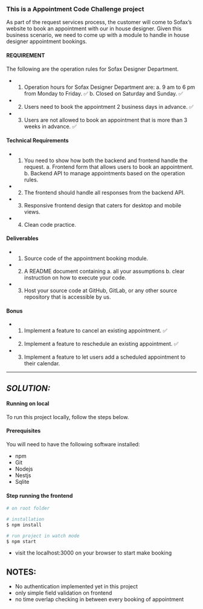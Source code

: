 ### This is a Appointment Code Challenge project 

As part of the request services process, the customer will come to Sofax’s website to book an appointment with our in house designer. Given this business scenario, we need to come up with a module to handle in house designer appointment bookings.

#### REQUIREMENT
The following are the operation rules for Sofax Designer Department.

- 1. Operation hours for Sofax Designer Department are:
a. 9 am to 6 pm from Monday to Friday. ✅
b. Closed on Saturday and Sunday. ✅
- 2. Users need to book the appointment 2 business days in advance. ✅
- 3. Users are not allowed to book an appointment that is more than 3 weeks in advance. ✅

#### Technical Requirements
- 1. You need to show how both the backend and frontend handle the request.
a. Frontend form that allows users to book an appointment.
b. Backend API to manage appointments based on the operation rules.
- 2. The frontend should handle all responses from the backend API.
- 3. Responsive frontend design that caters for desktop and mobile views.
- 4. Clean code practice.

#### Deliverables
- 1. Source code of the appointment booking module.
- 2. A README document containing
a. all your assumptions
b. clear instruction on how to execute your code.
- 3. Host your source code at GitHub, GitLab, or any other source repository that is accessible by us.

#### Bonus
- 1. Implement a feature to cancel an existing appointment. ✅
- 2. Implement a feature to reschedule an existing appointment. ✅
- 3. Implement a feature to let users add a scheduled appointment to their calendar.

<hr>

## *SOLUTION:*
#### Running on local

To run this project locally, follow the steps below.

#### Prerequisites

You will need to have the following software installed:
* npm
* Git
* Nodejs
* Nestjs
* Sqlite


#### Step running the frontend

```bash
# on root folder

# installation
$ npm install

# run project in watch mode
$ npm start

```

- visit the localhost:3000 on your browser to start make booking


## NOTES:

- No authentication implemented yet in this project
- only simple field validation on frontend
- no time overlap checking in between every booking of appointment 


